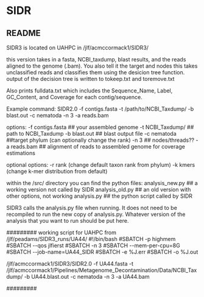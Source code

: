 # SIDR
## README ##

SIDR3 is located on UAHPC in /jlf/acmccormack1/SIDR3/

this version takes in a fasta, NCBI_taxdump, blast results, and the reads aligned to the genome (.bam). You also tell it the target and nodes
this takes unclassified reads and classifies them using the desicion tree function. 
output of the decision tree is written to tokeep.txt and toremove.txt 

Also prints fulldata.txt which includes the Sequence_Name, Label, GC_Content, and Coverage for each contig/sequence. 



Example command: 
SIDR2.0 -f contigs.fasta -t /path/to/NCBI_Taxdump/ -b blast.out -c nematoda -n 3 -a reads.bam 

options:
-f contigs.fasta ## your assembled genome
-t NCBI_Taxdump/  ## path to NCBI_Taxdump
-b blast.out  ## blast output file
-c nematoda ##target phylum (can optionally change the rank)
-n 3 ## nodes/threads??
-a reads.bam ## alignment of reads to assembled genome for coverage estimations

optional options:
-r rank (change default taxon rank from phylum)
-k kmers (change k-mer distribution from default)






within the /src/ directory you can find the python files:
analysis_new.py ## a working version not called by SIDR
analysis_old.py ## an old version with other options, not working
analysis.py ## the python script called by SIDR


SIDR3 calls the analysis.py file when running. It does not need to be recompiled to run the new copy of analysis.py. 
Whatever version of the analysis that you want to run should be put here. 


######### working script for UAHPC from /jlf/peadams/SIDR3_runs/UA44/
#!/bin/bash
#SBATCH -p highmem
#SBATCH --qos jlfierst
#SBATCH -n 3
#SBATCH --mem-per-cpu=8G
#SBATCH --job-name=UA44_SIDR
#SBATCH -e %J.err
#SBATCH -o %J.out

/jlf/acmccormack1/SIDR3/SIDR2.0 -f UA44.fasta -t /jlf/acmccormack1/Pipelines/Metagenome_Decontamination/Data/NCBI_Taxdump/ -b UA44.blast.out -c nematoda -n 3 -a UA44.bam

#########

